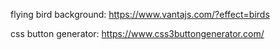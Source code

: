 flying bird background: https://www.vantajs.com/?effect=birds

css button generator: https://www.css3buttongenerator.com/
